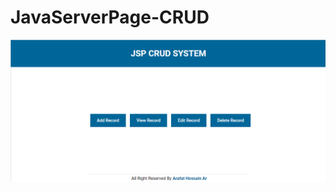 # JavaServerPage-CRUD
<img src="https://github.com/arafat-web/JavaServerPage-CRUD/blob/master/image/index.png">
